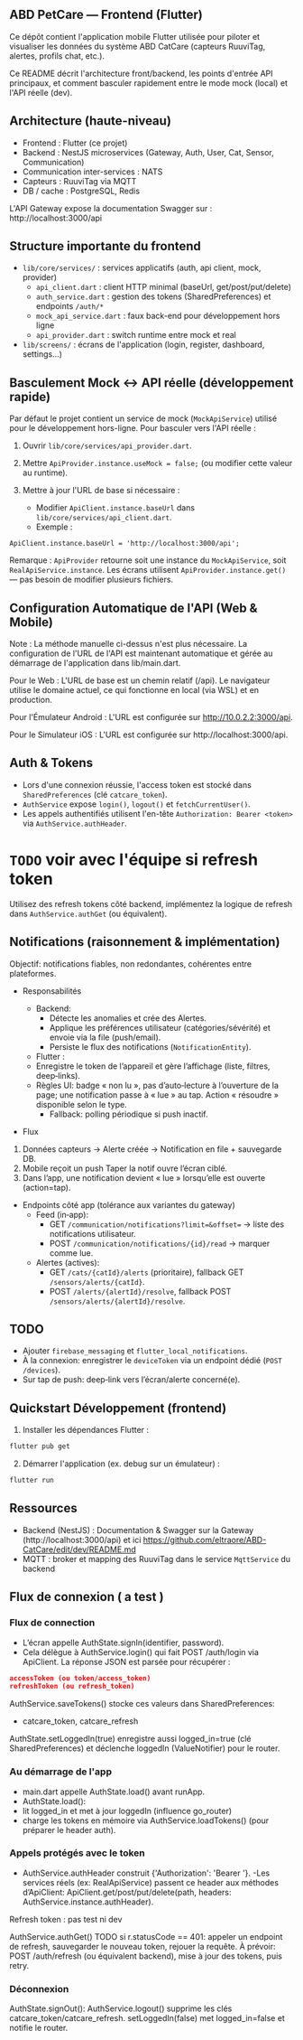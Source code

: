 ## ABD PetCare — Frontend (Flutter)

Ce dépôt contient l'application mobile Flutter utilisée pour piloter et visualiser
les données du système ABD CatCare (capteurs RuuviTag, alertes, profils chat, etc.).

Ce README décrit l'architecture front/backend, les points d'entrée API principaux,
et comment basculer rapidement entre le mode mock (local) et l'API réelle (dev).

## Architecture (haute-niveau)

- Frontend : Flutter (ce projet)
- Backend : NestJS microservices (Gateway, Auth, User, Cat, Sensor, Communication)
- Communication inter-services : NATS
- Capteurs : RuuviTag via MQTT
- DB / cache : PostgreSQL, Redis

L'API Gateway expose la documentation Swagger sur : http://localhost:3000/api

## Structure importante du frontend

- `lib/core/services/` : services applicatifs (auth, api client, mock, provider)
  - `api_client.dart` : client HTTP minimal (baseUrl, get/post/put/delete)
  - `auth_service.dart` : gestion des tokens (SharedPreferences) et endpoints `/auth/*`
  - `mock_api_service.dart` : faux back-end pour développement hors ligne
  - `api_provider.dart` : switch runtime entre mock et real
- `lib/screens/` : écrans de l'application (login, register, dashboard, settings...)

## Basculement Mock ↔ API réelle (développement rapide)

Par défaut le projet contient un service de mock (`MockApiService`) utilisé pour le
développement hors-ligne. Pour basculer vers l'API réelle :

1. Ouvrir `lib/core/services/api_provider.dart`.
2. Mettre `ApiProvider.instance.useMock = false;` (ou modifier cette valeur au runtime).
3. Mettre à jour l'URL de base si nécessaire :

   - Modifier `ApiClient.instance.baseUrl` dans `lib/core/services/api_client.dart`.
   - Exemple :

```
ApiClient.instance.baseUrl = 'http://localhost:3000/api';
```

Remarque : `ApiProvider` retourne soit une instance du `MockApiService`, soit
`RealApiService.instance`. Les écrans utilisent `ApiProvider.instance.get()` —
pas besoin de modifier plusieurs fichiers.

## Configuration Automatique de l'API (Web & Mobile)

Note : La méthode manuelle ci-dessus n'est plus nécessaire. La configuration de l'URL de l'API est maintenant automatique et gérée au démarrage de l'application dans lib/main.dart.

Pour le Web : L'URL de base est un chemin relatif (/api). Le navigateur utilise le domaine actuel, ce qui fonctionne en local (via WSL) et en production.

Pour l'Émulateur Android : L'URL est configurée sur http://10.0.2.2:3000/api.

Pour le Simulateur iOS : L'URL est configurée sur http://localhost:3000/api.

## Auth & Tokens

- Lors d'une connexion réussie, l'access token est stocké dans `SharedPreferences` (clé `catcare_token`).
- `AuthService` expose `login()`, `logout()` et `fetchCurrentUser()`.
- Les appels authentifiés utilisent l'en-tête `Authorization: Bearer <token>` via `AuthService.authHeader`.

# `TODO` voir avec l'équipe si refresh token

Utilisez des refresh tokens côté backend, implémentez la logique de refresh dans `AuthService.authGet` (ou équivalent).

## Notifications (raisonnement & implémentation)

Objectif: notifications fiables, non redondantes, cohérentes entre plateformes.

- Responsabilités

  - Backend:
    - Détecte les anomalies et crée des Alertes.
    - Applique les préférences utilisateur (catégories/sévérité) et envoie via la file (push/email).
    - Persiste le flux des notifications (`NotificationEntity`).
  - Flutter :
  - Enregistre le token de l’appareil et gère l’affichage (liste, filtres, deep‑links).
  - Règles UI: badge « non lu », pas d’auto‑lecture à l’ouverture de la page; une notification passe à « lue » au tap. Action « résoudre » disponible selon le type.
    - Fallback: polling périodique si push inactif.

- Flux

1.  Données capteurs → Alerte créée → Notification en file + sauvegarde DB.
2.  Mobile reçoit un push Taper la notif ouvre l’écran ciblé.
3.  Dans l’app, une notification devient « lue » lorsqu’elle est ouverte (action=tap).

- Endpoints côté app (tolérance aux variantes du gateway)
  - Feed (in‑app):
    - GET `/communication/notifications?limit=&offset=` → liste des notifications utilisateur.
    - POST `/communication/notifications/{id}/read` → marquer comme lue.
  - Alertes (actives):
    - GET `/cats/{catId}/alerts` (prioritaire), fallback GET `/sensors/alerts/{catId}`.
    - POST `/alerts/{alertId}/resolve`, fallback POST `/sensors/alerts/{alertId}/resolve`.

## TODO

- Ajouter `firebase_messaging` et `flutter_local_notifications`.
- À la connexion: enregistrer le `deviceToken` via un endpoint dédié (`POST /devices`).
- Sur tap de push: deep‑link vers l’écran/alerte concerné(e).

## Quickstart Développement (frontend)

1. Installer les dépendances Flutter :

```bash
flutter pub get
```

2. Démarrer l'application (ex. debug sur un émulateur) :

```bash
flutter run
```

## Ressources

- Backend (NestJS) : Documentation & Swagger sur la Gateway (http://localhost:3000/api)
  et ici https://github.com/eltraore/ABD-CatCare/edit/dev/README.md
- MQTT : broker et mapping des RuuviTag dans le service `MqttService` du backend

## Flux de connexion ( a test )

### Flux de connection

- L’écran appelle AuthState.signIn(identifier, password).
- Cela délègue à AuthService.login() qui fait POST /auth/login via ApiClient.
  La réponse JSON est parsée pour récupérer :

```json
accessToken (ou token/access_token)
refreshToken (ou refresh_token)
```

AuthService.saveTokens() stocke ces valeurs dans SharedPreferences:

- catcare_token, catcare_refresh

AuthState.setLoggedIn(true) enregistre aussi logged_in=true (clé SharedPreferences) et déclenche loggedIn (ValueNotifier) pour le router.

### Au démarrage de l'app

- main.dart appelle AuthState.load() avant runApp.
- AuthState.load():
- lit logged_in et met à jour loggedIn (influence go_router)
- charge les tokens en mémoire via AuthService.loadTokens() (pour préparer le header auth).

### Appels protégés avec le token

- AuthService.authHeader construit {'Authorization': 'Bearer <accessToken>'}.
  -Les services réels (ex: RealApiService) passent ce header aux méthodes d’ApiClient:
  ApiClient.get/post/put/delete(path, headers: AuthService.instance.authHeader).

Refresh token : pas test ni dev

AuthService.authGet() TODO si r.statusCode == 401: appeler un endpoint de refresh, sauvegarder le nouveau token, rejouer la requête.
À prévoir: POST /auth/refresh (ou équivalent backend), mise à jour des tokens, puis retry.

### Déconnexion

AuthState.signOut():
AuthService.logout() supprime les clés catcare_token/catcare_refresh.
setLoggedIn(false) met logged_in=false et notifie le router.
